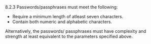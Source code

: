 8.2.3 Passwords/passphrases must meet the following: 

* Require a minimum length of atleast seven characters. 
* Contain both numeric and alphabetic characters.

Alternatively, the passwords/ 
passphrases must have complexity 
and strength at least equivalent to the 
parameters specified above. 


